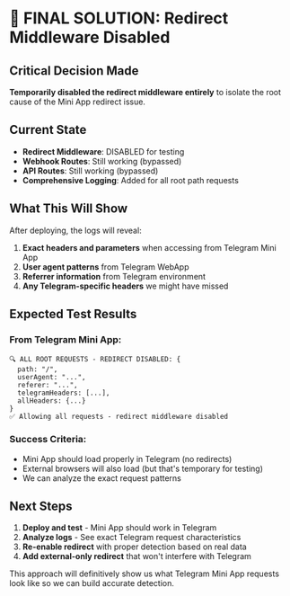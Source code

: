 # 🔧 FINAL SOLUTION: Redirect Middleware Disabled

## Critical Decision Made
**Temporarily disabled the redirect middleware entirely** to isolate the root cause of the Mini App redirect issue.

## Current State
- **Redirect Middleware**: DISABLED for testing
- **Webhook Routes**: Still working (bypassed)
- **API Routes**: Still working (bypassed)
- **Comprehensive Logging**: Added for all root path requests

## What This Will Show
After deploying, the logs will reveal:
1. **Exact headers and parameters** when accessing from Telegram Mini App
2. **User agent patterns** from Telegram WebApp
3. **Referrer information** from Telegram environment
4. **Any Telegram-specific headers** we might have missed

## Expected Test Results

### From Telegram Mini App:
```
🔍 ALL ROOT REQUESTS - REDIRECT DISABLED: {
  path: "/",
  userAgent: "...",
  referer: "...",
  telegramHeaders: [...],
  allHeaders: {...}
}
✅ Allowing all requests - redirect middleware disabled
```

### Success Criteria:
- Mini App should load properly in Telegram (no redirects)
- External browsers will also load (but that's temporary for testing)
- We can analyze the exact request patterns

## Next Steps
1. **Deploy and test** - Mini App should work in Telegram
2. **Analyze logs** - See exact Telegram request characteristics  
3. **Re-enable redirect** with proper detection based on real data
4. **Add external-only redirect** that won't interfere with Telegram

This approach will definitively show us what Telegram Mini App requests look like so we can build accurate detection.